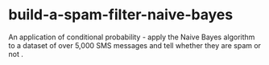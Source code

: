 # build-a-spam-filter-naive-bayes
An application of conditional probability - apply the Naive Bayes algorithm to a dataset of over 5,000 SMS messages and tell whether they are spam or not .
